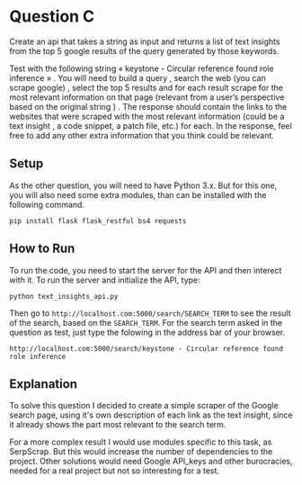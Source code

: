 # Question C

Create an api that takes a string as input and returns a list of text insights from the top 5 google results of the query generated by those keywords. 

Test with the following string « keystone - Circular reference found role inference » . You will need to build a query , search the web (you can scrape google) , select the top 5 results and for each result scrape for the most relevant information on that page (relevant from a user’s perspective based on the original string ) . The response should contain the links to the websites that were scraped with the most relevant information (could be a text insight ,  a code snippet, a patch file, etc.) for each. In the response, feel free to add any other extra information that you think could be relevant.

## Setup

As the other question, you will need to have Python 3.x. But for this one, you will also need some extra modules, than can be installed with the following command.

`pip install flask flask_restful bs4 requests` 

## How to Run

To run the code, you need to start the server for the API and then interect with it. To run the server and initialize the API, type:

`python text_insights_api.py`

Then go to `http://localhost.com:5000/search/SEARCH_TERM` to see the result of the search, based on the `SEARCH_TERM`. For the search term asked in the question as test, just type the folowing in the address bar of your browser.

`http://localhost.com:5000/search/keystone - Circular reference found role inference`

## Explanation

To solve this question I decided to create a simple scraper of the Google search page, using it's own description of each link as the text insight, since it already shows the part most relevant to the search term.

For a more complex result I would use modules specific to this task, as SerpScrap. But this would increase the number of dependencies to the project. Other solutions would need Google API_keys and other burocracies, needed for a real project but not so interesting for a test.